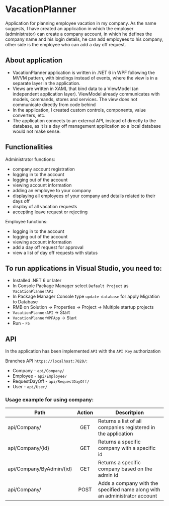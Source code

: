 # VacationPlanner
Application for planning employee vacation in my company.
As the name suggests, I have created an application in which the employer (administrator) can create a company account, in which he defines the company name and his login details, he can add employees to his company, other side is the employee who can add a day off request.

 ## About application
- VacationPlanner application is written in .NET 6 in WPF following the MVVM pattern, with bindings instead of events, where the view is in a separate layer in the application. 
- Views are written in XAML that bind data to a ViewModel (an independent application layer). ViewModel already communicates with models, commands, stores and services. The view does not communicate directly from code behind
- In the application, I created custom controls, components, value converters, etc.
- The application connects to an external API, instead of directly to the database, as it is a day off management application so a local database would not make sense.

## Functionalities
Administrator functions: 
- company account registration
- logging in to the account
- logging out of the account
- viewing account information
- adding an employee to your company
- displaying all employees of your company and details related to their days off
- display of all vacation requests
- accepting leave request or rejecting

Employee functions:
- logging in to the account
- logging out of the account
- viewing account information
- add a day off request for approval
- view a list of day off requests with status

## To run applications in Visual Studio, you need to:
- Installed .NET 6 or later
- In Console Package Manager select `Default Project` as `VacationPlannerAPI`
- In Package Manager Console type `update-database` for apply Migration to Database
- RMB on Solution -> Properties -> Project -> Multiple startup projects 
- `VacationPlannerAPI` -> Start 
- `VacationPlannerWPFApp` -> Start
- Run - `F5`

## API
In the application has been implemented `API` with the `API Key` authorization

Branches API `https://localhost:7020/`:
- Company - `api/Company/`
- Employee - `api/Employee/`
- RequestDayOff - `api/RequestDayOff/`
- User - `api/User/`

### Usage example for using company:

|Path         | Action  |Descritpion| 
|-------------|:-------:|-------|
|api/Company/  | GET     |Returns a list of all companies registered in the application|
|api/Company/{id} | GET     |Returns a specific company with a specific id|
|api/Company/ByAdmin/{id}  | GET    |Returns a specific company based on the admin id|
|api/Company/ | POST     |Adds a company with the specified name along with an administrator account|
